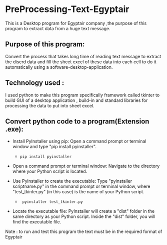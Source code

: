 # PreProcessing-Text-Egyptair
This is a Desktop program for Egyptair company ,the purpose of this program to extract data from a huge text message.

  
## Purpose of this program:
  Convert the process that takes long time of reading text message to extract the diserd data and fill the sheet excel of these data into each cell to do it  automatically using a software-desktop-application.

## Technology used :
  I used python to make this program specifically framework called tkinter to build GUI of a desktop application , build-in and standard libraries for processing the     data to put into sheet excel.

## Convert python code to a program(Extension .exe):
  - Install PyInstaller using pip: Open a command prompt or terminal window and type "pip install pyinstaller".
    -  ``` 
       pip install pyinstaller
       ```
  - Open a command prompt or terminal window: Navigate to the directory where your Python script is located.

  - Use PyInstaller to create the executable: Type "pyinstaller scriptname.py"  in the command prompt or terminal window, where "test_tkinter.py" (in this case) is the name of your Python script.
    -   ```
         pyinstaller test_tkinter.py
        ``` 

  - Locate the executable file: PyInstaller will create a "dist" folder in the same directory as your Python script. Inside the "dist" folder, you will find the    executable file.


Note : to run and test this program the text must be in the required format of Egyptair

